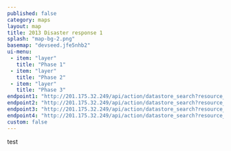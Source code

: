 ```yaml
---
published: false
category: maps
layout: map
title: 2013 Disaster response 1
splash: "map-bg-2.png"
basemap: "devseed.jfe5nhb2"
ui-menu:
 - item: "layer"
   title: "Phase 1"
 - item: "layer"
   title: "Phase 2"
 - item: "layer"
   title: "Phase 3"
endpoint1: "http://201.175.32.249/api/action/datastore_search?resource_id=37814da6-8d53-4287-a8c4-86492a636cfb"
endpoint2: "http://201.175.32.249/api/action/datastore_search?resource_id=39e78078-495e-4c0e-a202-4b6668a226b9"
endpoint3: "http://201.175.32.249/api/action/datastore_search?resource_id=738a516d-67aa-4b4b-837a-2b81b9c9f61f&fields=CLAVE,Date,EVENTO&sort=Date desc"
endpoint4: "http://201.175.32.249/api/action/datastore_search?resource_id=738a516d-67aa-4b4b-837a-2b81b9c9f61f&fields=Code,Date,EVENTO&sort=Date&limit=100000"
custom: false
---
```

test
<script type='text/javascript'>

console.log('test');


</script>
    